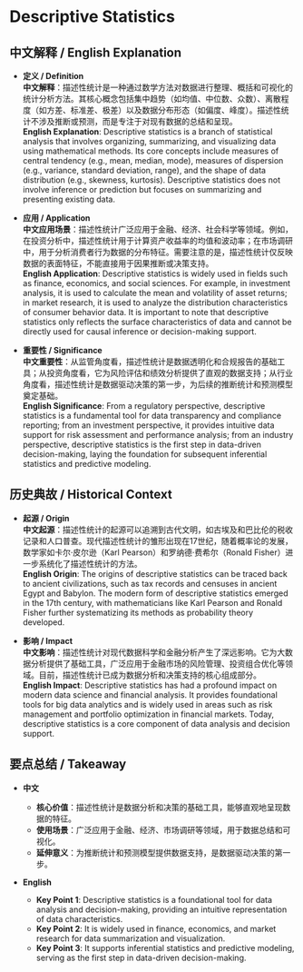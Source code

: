 # Descriptive Statistics

## 中文解释 / English Explanation

* **定义 / Definition**  
  **中文解释**：描述性统计是一种通过数学方法对数据进行整理、概括和可视化的统计分析方法。其核心概念包括集中趋势（如均值、中位数、众数）、离散程度（如方差、标准差、极差）以及数据分布形态（如偏度、峰度）。描述性统计不涉及推断或预测，而是专注于对现有数据的总结和呈现。  
  **English Explanation**: Descriptive statistics is a branch of statistical analysis that involves organizing, summarizing, and visualizing data using mathematical methods. Its core concepts include measures of central tendency (e.g., mean, median, mode), measures of dispersion (e.g., variance, standard deviation, range), and the shape of data distribution (e.g., skewness, kurtosis). Descriptive statistics does not involve inference or prediction but focuses on summarizing and presenting existing data.

* **应用 / Application**  
  **中文应用场景**：描述性统计广泛应用于金融、经济、社会科学等领域。例如，在投资分析中，描述性统计用于计算资产收益率的均值和波动率；在市场调研中，用于分析消费者行为数据的分布特征。需要注意的是，描述性统计仅反映数据的表面特征，不能直接用于因果推断或决策支持。  
  **English Application**: Descriptive statistics is widely used in fields such as finance, economics, and social sciences. For example, in investment analysis, it is used to calculate the mean and volatility of asset returns; in market research, it is used to analyze the distribution characteristics of consumer behavior data. It is important to note that descriptive statistics only reflects the surface characteristics of data and cannot be directly used for causal inference or decision-making support.

* **重要性 / Significance**  
  **中文重要性**：从监管角度看，描述性统计是数据透明化和合规报告的基础工具；从投资角度看，它为风险评估和绩效分析提供了直观的数据支持；从行业角度看，描述性统计是数据驱动决策的第一步，为后续的推断统计和预测模型奠定基础。  
  **English Significance**: From a regulatory perspective, descriptive statistics is a fundamental tool for data transparency and compliance reporting; from an investment perspective, it provides intuitive data support for risk assessment and performance analysis; from an industry perspective, descriptive statistics is the first step in data-driven decision-making, laying the foundation for subsequent inferential statistics and predictive modeling.

## 历史典故 / Historical Context

* **起源 / Origin**  
  **中文起源**：描述性统计的起源可以追溯到古代文明，如古埃及和巴比伦的税收记录和人口普查。现代描述性统计的雏形出现在17世纪，随着概率论的发展，数学家如卡尔·皮尔逊（Karl Pearson）和罗纳德·费希尔（Ronald Fisher）进一步系统化了描述性统计的方法。  
  **English Origin**: The origins of descriptive statistics can be traced back to ancient civilizations, such as tax records and censuses in ancient Egypt and Babylon. The modern form of descriptive statistics emerged in the 17th century, with mathematicians like Karl Pearson and Ronald Fisher further systematizing its methods as probability theory developed.

* **影响 / Impact**  
  **中文影响**：描述性统计对现代数据科学和金融分析产生了深远影响。它为大数据分析提供了基础工具，广泛应用于金融市场的风险管理、投资组合优化等领域。目前，描述性统计已成为数据分析和决策支持的核心组成部分。  
  **English Impact**: Descriptive statistics has had a profound impact on modern data science and financial analysis. It provides foundational tools for big data analytics and is widely used in areas such as risk management and portfolio optimization in financial markets. Today, descriptive statistics is a core component of data analysis and decision support.

## 要点总结 / Takeaway

* **中文**  
  - **核心价值**：描述性统计是数据分析和决策的基础工具，能够直观地呈现数据的特征。  
  - **使用场景**：广泛应用于金融、经济、市场调研等领域，用于数据总结和可视化。  
  - **延伸意义**：为推断统计和预测模型提供数据支持，是数据驱动决策的第一步。

* **English**  
  - **Key Point 1**: Descriptive statistics is a foundational tool for data analysis and decision-making, providing an intuitive representation of data characteristics.  
  - **Key Point 2**: It is widely used in finance, economics, and market research for data summarization and visualization.  
  - **Key Point 3**: It supports inferential statistics and predictive modeling, serving as the first step in data-driven decision-making.